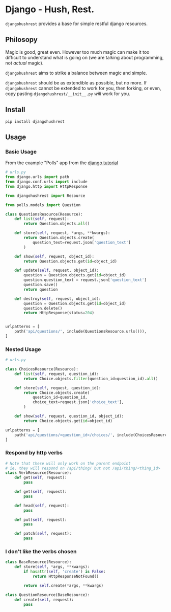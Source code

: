 Django - Hush, Rest.
====================

`djangohushrest` provides a base for simple restful django resources.

## Philosopy

Magic is good, great even. However too much magic can make it too difficult to
understand what is going on (we are talking about programming, not _actual_
magic).

`djangohushrest` aims to strike a balance between magic and simple.

`djangohushrest` should be as extendible as possible, but no more. If
`djangohushrest` cannot be extended to work for you, then forking, or even,
copy pasting `djangohushrest/__init__.py` _will_ work for you.

## Install

```
pip install djangohushrest
```

## Usage

### Basic Usage

From the example "Polls" app from the [django tutorial](https://docs.djangoproject.com/en/2.0/intro/)

```python
# urls.py
from django.urls import path
from django.conf.urls import include
from django.http import HttpResponse

from djangohushrest import Resource

from polls.models import Question

class QuestionsResource(Resource):
    def list(self, request):
        return Question.objects.all()

    def store(self, request, *args, **kwargs):
        return Question.objects.create(
            question_text=request.json['question_text']
        )

    def show(self, request, object_id):
        return Question.objects.get(id=object_id)

    def update(self, request, object_id):
        question = Question.objects.get(id=object_id)
        question.question_text = request.json['question_text']
        question.save()
        return question

    def destroy(self, request, object_id):
        question = Question.objects.get(id=object_id)
        question.delete()
        return HttpResponse(status=204)


urlpatterns = [
    path('api/questions/', include(QuestionsResource.urls())),
]
````

### Nested Usage

```python
# urls.py

class ChoicesResource(Resource):
    def list(self, request, question_id):
        return Choice.objects.filter(question_id=question_id).all()

    def store(self, request, question_id):
        return Choice.objects.create(
            question_id=question_id,
            choice_text=request.json['choice_text'],
        )

    def show(self, request, question_id, object_id):
        return Choice.objects.get(id=object_id)

urlpatterns = [
    path('api/questions/<question_id>/choices/', include(ChoicesResource.urls())),
]
```

### Respond by http verbs

```python
# Note that these will only work on the parent endpoint
# ie. they will respond on /api/thing/ but not /api/thing/<thing_id>
class VerbResource(Resource):
    def get(self, request):
        pass

    def get(self, request):
        pass

    def head(self, request):
        pass

    def put(self, request):
        pass

    def patch(self, request):
        pass
```

### I don't like the verbs chosen

```python
class BaseResource(Resource):
    def store(self, *args, **kwargs):
        if hasattr(self, 'create') is False:
            return HttpResponseNotFound()

        return self.create(*args, **kwargs)

class QuestionResource(BaseResource):
    def create(self, request):
        pass
```

